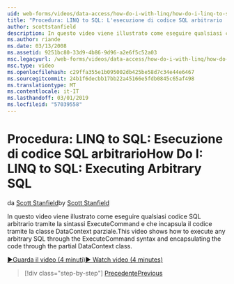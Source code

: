 ```yaml
---
uid: web-forms/videos/data-access/how-do-i-with-linq/how-do-i-linq-to-sql-executing-arbitrary-sql
title: "Procedura: LINQ to SQL: L'esecuzione di codice SQL arbitrario | Microsoft Docs"
author: scottstanfield
description: In questo video viene illustrato come eseguire qualsiasi codice SQL arbitrario tramite la sintassi ExecuteCommand e che incapsula il codice tramite la classe DataContext parziale.
ms.author: riande
ms.date: 03/13/2008
ms.assetid: 9251bc80-33d9-4b86-9d96-a2e6f5c52a03
msc.legacyurl: /web-forms/videos/data-access/how-do-i-with-linq/how-do-i-linq-to-sql-executing-arbitrary-sql
msc.type: video
ms.openlocfilehash: c29ffa355e1b095002db425be58d7c34e44e6467
ms.sourcegitcommit: 24b1f6decbb17bb22a45166e5fdb0845c65af498
ms.translationtype: MT
ms.contentlocale: it-IT
ms.lasthandoff: 03/01/2019
ms.locfileid: "57039558"
---
```

<a name="how-do-i-linq-to-sql-executing-arbitrary-sql"></a><span data-ttu-id="e5316-103">Procedura: LINQ to SQL: Esecuzione di codice SQL arbitrario</span><span class="sxs-lookup"><span data-stu-id="e5316-103">How Do I: LINQ to SQL: Executing Arbitrary SQL</span></span>
====================
<span data-ttu-id="e5316-104">da [Scott Stanfield](https://github.com/scottstanfield)</span><span class="sxs-lookup"><span data-stu-id="e5316-104">by [Scott Stanfield](https://github.com/scottstanfield)</span></span>

<span data-ttu-id="e5316-105">In questo video viene illustrato come eseguire qualsiasi codice SQL arbitrario tramite la sintassi ExecuteCommand e che incapsula il codice tramite la classe DataContext parziale.</span><span class="sxs-lookup"><span data-stu-id="e5316-105">This video shows how to execute any arbitrary SQL through the ExecuteCommand syntax and encapsulating the code through the partial DataContext class.</span></span>

[<span data-ttu-id="e5316-106">&#9654;Guarda il video (4 minuti)</span><span class="sxs-lookup"><span data-stu-id="e5316-106">&#9654; Watch video (4 minutes)</span></span>](https://channel9.msdn.com/Blogs/ASP-NET-Site-Videos/how-do-i-linq-to-sql-executing-arbitrary-sql)

> [!div class="step-by-step"]
> [<span data-ttu-id="e5316-107">Precedente</span><span class="sxs-lookup"><span data-stu-id="e5316-107">Previous</span></span>](how-do-i-linq-to-sql-updating-with-stored-procedures.md)

